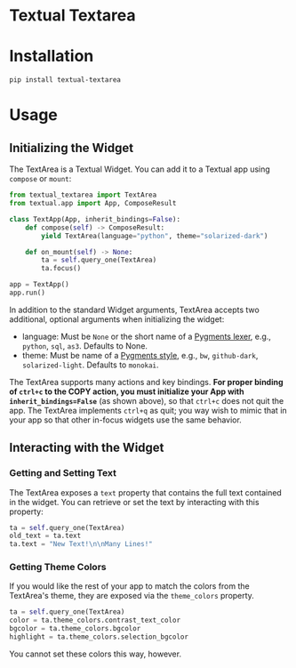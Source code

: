 # Textual Textarea

# Installation

```
pip install textual-textarea
```

# Usage

## Initializing the Widget

The TextArea is a Textual Widget. You can add it to a Textual
app using `compose` or `mount`:

```python
from textual_textarea import TextArea
from textual.app import App, ComposeResult

class TextApp(App, inherit_bindings=False):
    def compose(self) -> ComposeResult:
        yield TextArea(language="python", theme="solarized-dark")

    def on_mount(self) -> None:
        ta = self.query_one(TextArea)
        ta.focus()

app = TextApp()
app.run()
```

In addition to the standard Widget arguments, TextArea accepts two additional, optional arguments when initializing the widget:

- language: Must be `None` or the short name of a [Pygments lexer](https://pygments.org/docs/lexers/), e.g., `python`, `sql`, `as3`. Defaults to None.
- theme: Must be name of a [Pygments style](https://pygments.org/styles/), e.g., `bw`, `github-dark`, `solarized-light`. Defaults to `monokai`.

The TextArea supports many actions and key bindings. **For proper binding of `ctrl+c` to the COPY action,
you must initialize your App with `inherit_bindings=False`** (as shown above), so that `ctrl+c` does not quit the app. The TextArea implements `ctrl+q` as quit; you way wish to mimic that in your app so that other in-focus widgets use the same behavior.

## Interacting with the Widget

### Getting and Setting Text

The TextArea exposes a `text` property that contains the full text contained in the widget. You can retrieve or set the text by interacting with this property:

```python
ta = self.query_one(TextArea)
old_text = ta.text
ta.text = "New Text!\n\nMany Lines!"
```

### Getting Theme Colors

If you would like the rest of your app to match the colors from the TextArea's theme, they are exposed via the `theme_colors` property.

```python
ta = self.query_one(TextArea)
color = ta.theme_colors.contrast_text_color
bgcolor = ta.theme_colors.bgcolor
highlight = ta.theme_colors.selection_bgcolor
```

You cannot set these colors this way, however.